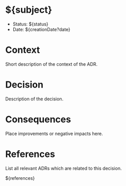 # ${subject}
 
* Status: ${status}
* Date: ${creationDate?date}

# Context

Short description of the context of the ADR.

# Decision

Description of the decision.

# Consequences

Place improvements or negative impacts here.

# References

List all relevant ADRs which are related to this decision.

${references}